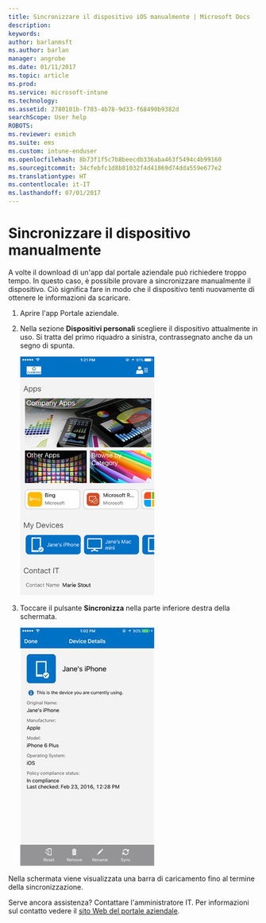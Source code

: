 ```yaml
---
title: Sincronizzare il dispositivo iOS manualmente | Microsoft Docs
description: 
keywords: 
author: barlanmsft
ms.author: barlan
manager: angrobe
ms.date: 01/11/2017
ms.topic: article
ms.prod: 
ms.service: microsoft-intune
ms.technology: 
ms.assetid: 2780101b-f703-4b78-9d33-f68490b9382d
searchScope: User help
ROBOTS: 
ms.reviewer: esmich
ms.suite: ems
ms.custom: intune-enduser
ms.openlocfilehash: 8b73f1f5c7b8beecdb336aba463f5494c4b99160
ms.sourcegitcommit: 34cfebfc1d8b81032f4d41869d74dda559e677e2
ms.translationtype: HT
ms.contentlocale: it-IT
ms.lasthandoff: 07/01/2017
---
```

# <a name="sync-your-ios-device-manually"></a>Sincronizzare il dispositivo manualmente

A volte il download di un'app dal portale aziendale può richiedere troppo tempo. In questo caso, è possibile provare a sincronizzare manualmente il dispositivo. Ciò significa fare in modo che il dispositivo tenti nuovamente di ottenere le informazioni da scaricare.

1. Aprire l'app Portale aziendale.

2. Nella sezione **Dispositivi personali** scegliere il dispositivo attualmente in uso. Si tratta del primo riquadro a sinistra, contrassegnato anche da un segno di spunta.

    ![Schermo del dispositivo con la sezione Dispositivi personali](./media/ios-sync-1-comp-portal-apps.png)

3. Toccare il pulsante **Sincronizza** nella parte inferiore destra della schermata.

    ![Dettagli del dispositivo con il pulsante Sincronizza](./media/ios-sync-2-sync-button.png)

Nella schermata viene visualizzata una barra di caricamento fino al termine della sincronizzazione.

Serve ancora assistenza? Contattare l'amministratore IT. Per informazioni sul contatto vedere il [sito Web del portale aziendale](http://portal.manage.microsoft.com).
